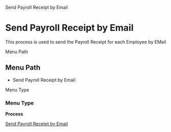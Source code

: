 
Send Payroll Receipt by Email
# Send Payroll Receipt by Email


This process is used to send the Payroll Receipt for each Employee by EMail

Menu Path
## Menu Path



- Send Payroll Receipt by Email

Menu Type
### Menu Type

**Process**


[Send Payroll Receipt by Email](../../functional-guide/process/process-hr_send-payroll-receipt-by-email.md)